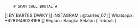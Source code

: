         # SPAM CALL BRUTAL #
        
        
[] BY BARTES DWIKY
[] INSTAGRAM : @bartes_07
[] Whatsapp  : +6281949028199
[] Region   : Bangka Selatan ( Toboali ) 
